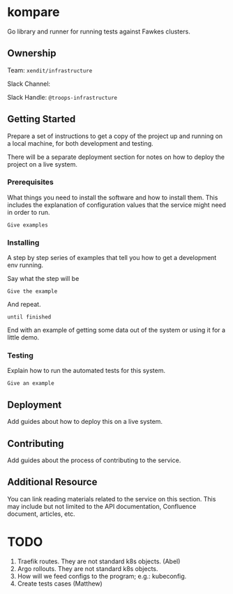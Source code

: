 # kompare

Go library and runner for running tests against Fawkes clusters.

## Ownership
Team:   `xendit/infrastructure` 

Slack Channel:    

Slack Handle: `@troops-infrastructure`

## Getting Started

Prepare a set of instructions to get a copy of the project up and running on a local machine, for both development and testing. 

There will be a separate deployment section for notes on how to deploy the project on a live system.

### Prerequisites

What things you need to install the software and how to install them. This includes the explanation of configuration values that the service might need in order to run.

```
Give examples
```

### Installing

A step by step series of examples that tell you how to get a development env running.

Say what the step will be

```
Give the example
```

And repeat.

```
until finished
```

End with an example of getting some data out of the system or using it for a little demo.

### Testing

Explain how to run the automated tests for this system.

```
Give an example
```

## Deployment

Add guides about how to deploy this on a live system.

## Contributing

Add guides about the process of contributing to the service.

## Additional Resource

You can link reading materials related to the service on this section. This may include but not limited to the API documentation, Confluence document, articles, etc.

# TODO
1. Traefik routes. They are not standard k8s objects. (Abel)
2. Argo rollouts. They are not standard k8s objects.
3. How will we feed configs to the program; e.g.: kubeconfig.
4. Create tests cases (Matthew)

